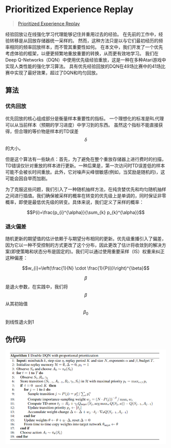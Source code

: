 # Prioritized Experience Replay

> [Prioritized Experience Replay](https://arxiv.org/pdf/1511.05952.pdf)

经验回放让在线强化学习代理能够记住并重用过去的经验。 在先前的工作中，经验转移是从回放存储器统一采样的。 然而，这种方法只是以与它们最初经历的频率相同的频率回放样本，而不管其重要性如何。 在本文中，我们开发了一个优先考虑体验的框架，以便更频繁地重放重要的转换，从而更有效地学习。 我们在Deep Q-Networks（DQN）中使用优先级经验重放，这是一种在多种Atari游戏中实现人类性能的强化学习算法。 具有优先经验回放的DQN在49场比赛中的41场比赛中实现了最好效果，超过了DQN和均匀回放。

## 算法

### 优先回放

优先回放的核心组成部分是衡量样本重要性的指标。 一个理想化的标准是RL代理可以从当前样本（预期的学习进度）中学习到的东西。 虽然这个指标不能直接获得，但合理的等价物是样本的TD误差 $$δ$$ 的大小。

但是这个算法有一些缺点：首先，为了避免在整个重放存储器上进行费时的扫描，TD错误仅针对重放的样本进行更新。一种后果是，第一次访问时TD误差低的样本可能不会被长时间重放。此外，它对噪声尖峰很敏感\(例如，当奖励是随机的\)，这可能会因自举而加剧。

为了克服这些问题，我们引入了一种随机抽样方法，在纯贪婪优先和均匀随机抽样之间进行插值。我们确保被采样的概率在转变的优先级上是单调的，同时保证非零概率，即使是最低优先级的转变。具体来说，我们定义了采样的概率：

$$P(i)=\frac{p_{i}^{\alpha}}{\sum_{k} p_{k}^{\alpha}}$$ 

### 退火偏差

随机更新的期望值的估计依赖于与期望分布相同的更新。优先级重播引入了偏差，因为它以一种不受控制的方式更改了这个分布，因此更改了估计将收敛到的解决方案\(即使策略和状态分布是固定的\)。我们可以通过使用重要采样（IS）权重来纠正这种偏差：

$$w_{i}=\left(\frac{1}{N} \cdot \frac{1}{P(i)}\right)^{\beta}$$ 

$$\beta$$是退火参数，在实践中，我们将$$\beta$$从其初始值$$\beta_0$$到线性退火到1

## 伪代码

![](../../.gitbook/assets/image%20%2864%29.png)


